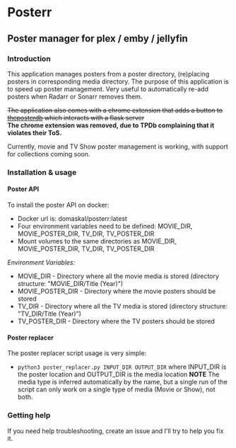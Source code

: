 # Posterr
## Poster manager for plex / emby / jellyfin

### Introduction
This application manages posters from a poster directory, (re)placing posters in corresponding media directory. The purpose of this application is to speed up poster management. Very useful to automatically re-add posters when Radarr or Sonarr removes them.

~~The application also comes with a chrome extension that adds a button to [theposterdb](https://theposterdb.com) which interacts with a flask server~~  
**The chrome extension was removed, due to TPDb complaining that it violates their ToS.**

Currently, movie and TV Show poster management is working, with support for collections coming soon.
### Installation & usage
#### **Poster API**
To install the poster API on docker:
* Docker url is: domaskal/posterr:latest
* Four environment variables need to be defined: MOVIE_DIR, MOVIE_POSTER_DIR, TV_DIR, TV_POSTER_DIR
* Mount volumes to the same directories as MOVIE_DIR, MOVIE_POSTER_DIR, TV_DIR, TV_POSTER_DIR

*Environment Variables:*
* MOVIE_DIR - Directory where all the movie media is stored (directory structure: "MOVIE_DIR/Title (Year)")
* MOVIE_POSTER_DIR - Directory where the movie posters should be stored
* TV_DIR - Directory where all the TV media is stored (directory structure: "TV_DIR/Title (Year)")
* TV_POSTER_DIR - Directory where the TV posters should be stored

#### **Poster replacer**
The poster replacer script usage is very simple:
* `python3 poster_replacer.py INPUT_DIR OUTPUT_DIR`
where INPUT_DIR is the poster location and OUTPUT_DIR is the media location
**NOTE** The media type is inferred automatically by the name, but a single run of the script can only work on a single type of media (Movie or Show), not both.

### Getting help
If you need help troubleshooting, create an issue and I'll try to help you fix it.